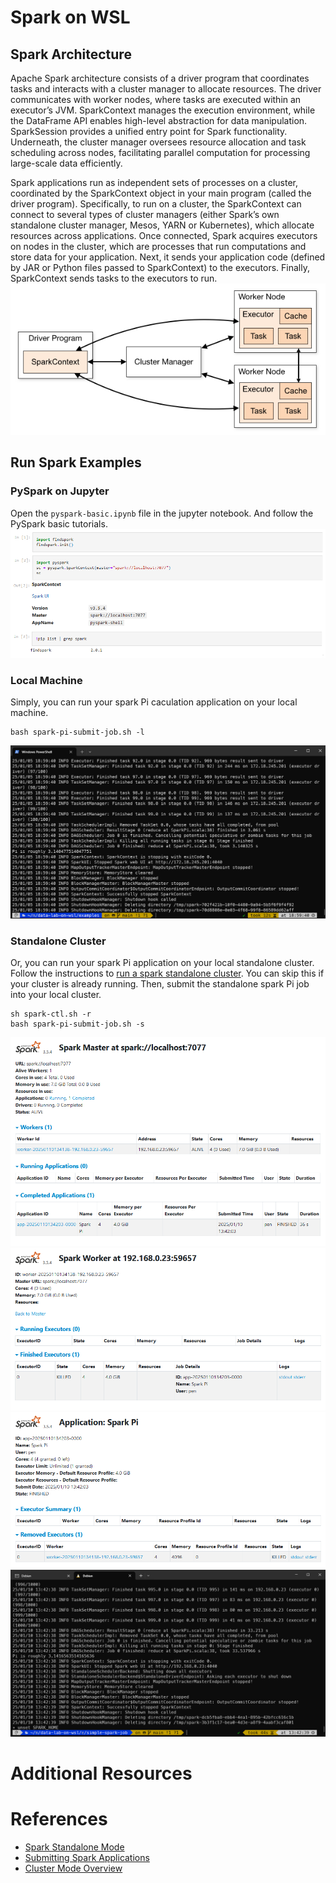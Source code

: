 # Spark on WSL
## Spark Architecture
Apache Spark architecture consists of a driver program that coordinates tasks and interacts with a cluster manager to allocate resources. The driver communicates with worker nodes, where tasks are executed within an executor’s JVM. SparkContext manages the execution environment, while the DataFrame API enables high-level abstraction for data manipulation. SparkSession provides a unified entry point for Spark functionality. Underneath, the cluster manager oversees resource allocation and task scheduling across nodes, facilitating parallel computation for processing large-scale data efficiently.

Spark applications run as independent sets of processes on a cluster, coordinated by the SparkContext object in your main program (called the driver program). Specifically, to run on a cluster, the SparkContext can connect to several types of cluster managers (either Spark’s own standalone cluster manager, Mesos, YARN or Kubernetes), which allocate resources across applications. Once connected, Spark acquires executors on nodes in the cluster, which are processes that run computations and store data for your application. Next, it sends your application code (defined by JAR or Python files passed to SparkContext) to the executors. Finally, SparkContext sends tasks to the executors to run.
![spark-cluster-overview](../../images/spark-cluster-overview.png)

## Run Spark Examples
### PySpark on Jupyter
Open the `pyspark-basic.ipynb` file in the jupyter notebook. And follow the PySpark basic tutorials.
![wsl-pyspark-jupyter-sc](../../images/wsl-pyspark-jupyter-sc.png)

### Local Machine
Simply, you can run your spark Pi caculation application on your local machine.
```
bash spark-pi-submit-job.sh -l
```
![wsl-spark-pi-example-local](../../images/wsl-spark-pi-example-local.png)

### Standalone Cluster
Or, you can run your spark Pi application on your local standalone cluster. Follow the instructions to [run a spark standalone cluster](https://github.com/Young-ook/data-lab-on-wsl?tab=readme-ov-file#launch-a-standalone-cluster). You can skip this if your cluster is already running. Then, submit the standalone spark Pi job into your local cluster.
```
sh spark-ctl.sh -r
bash spark-pi-submit-job.sh -s
```
![wsl-spark-standalone-master-web-ui](../../images/wsl-spark-standalone-master-web-ui.png)
![wsl-spark-standalone-worker-details-web](../../images/wsl-spark-standalone-worker-details-web.png)
![wsl-spark-pi-example-standalone-app-details](../../images/wsl-spark-pi-example-standalone-app-details.png)
![wsl-spark-pi-example-standalone-stdout](../../images/wsl-spark-pi-example-standalone-stdout.png)

# Additional Resources

# References
- [Spark Standalone Mode](https://spark.apache.org/docs/latest/spark-standalone.html)
- [Submitting Spark Applications](https://spark.apache.org/docs/latest/submitting-applications.html)
- [Cluster Mode Overview](https://spark.apache.org/docs/latest/cluster-overview.html)